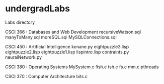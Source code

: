 # undergradLabs

Labs directory

CSCI 366 : Databases and Web Development
    recursiveWatson.sql
    manyToMany.sql
    moreSQL.sql
    MySQLConnections.sql
    
CSCI 450 : Artificial Intelligence
    konane.py
    eightpuzzle3.lisp
    eightpuzzle2.lisp
    eightpuzzle1.lisp
    lispintro.lisp
    contraints.py
    neuralNetwork.py
    
CSCI 380 : Operating Systems
    MySystem.c
    fish.c 
    tsh.c 
    fs.c
    mm.c
    pthreads
    
CSCI 370 : Computer Architecture
    bits.c
    
